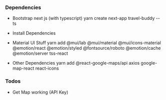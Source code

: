 ### Dependencies

- Bootstrap next js (with typescript)
  yarn create next-app travel-buddy --ts

- Install Dependencies

- Material UI Stuff
  yarn add @mui/lab @mui/material @mui/icons-material @emotion/react @emotion/styled @fontsource/roboto @emotion/cache @emotion/server tss-react

- Other Dependencies
  yarn add @react-google-maps/api axios google-map-react react-icons

### Todos
  - Get Map working (API Key)

